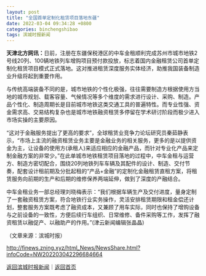 ```yaml
---
layout: post
title: "全国首单定制化租赁项目落地东疆"
date: 2022-03-04 09:34:28 +0800
categories: binchengshibao
tags: 滨城时报新闻
---
```

<p><strong>天津北方网讯：</strong>日前，注册在东疆保税港区的中车金租顺利完成苏州市城市地铁2号线20列、100辆地铁列车增购项目预付款投放，标志着国内金融租赁公司首单定制化租赁项目模式正式落地。这对推进租赁深度服务实体经济，助推我国装备制造业升级将起到重要作用。</p>
 <p>与传统高端装备不同的是，城市地铁的个性化极强，往往需要制造方根据使用方当地的城市规划、载客容量、气候情况等多个维度的需求进行设计、采购、制造。产品个性化、制造周期长是目前城市地铁这类交通工具的普遍特性。而专业性强、资金需求高、交易结构复杂也是城市地铁融资租赁多停留在学术研讨阶段而极少进入市场实操的主要原因。</p>
 <p>“这对于金融服务提出了更高的要求”，全球租赁业竞争力论坛研究员秦茹静表示，“市场上主流的融资租赁业务主要是金融业务的相关服务，更多的是以提供资金为主，让设备的使用方(承租人)来适应相应的金融产品，而针对专业化产品来定制金融方案的非常少。”在此单城市地铁租赁项目落地的过程中，中车金租与运营方、制造方密切配合，围绕20列地铁列车车辆及其配件的设计、制造、交付节奏，配套设计租前期及分批起租的“产品+金融”的定制化金融租赁直租方案，将租赁服务向前期的生产和后期的维修保养两端延伸，做到了深度的产融结合。</p>
 <p>中车金租业务一部总经理刘晓梅表示：“我们根据车辆生产及交付进度，量身定制了一套融资租赁方案，符合地铁行业实务操作，灵活安排租赁期限和租金偿还计划，整套服务方案既考虑了融资成本，又兼顾了用车实际，同时也保持了增购设备与之前设备的一致性，方便后续行车组织、日常维修、备件采购等工作，发挥了融资租赁以融促产、以融助产的作用。”(津云新闻编辑张晶晶)</p><p class="em_media">（文章来源：滨城时报）</p>

<http://finews.zning.xyz/html_News/NewsShare.html?infoCode=NW202203042296684664>

[返回滨城时报新闻](//finews.withounder.com/category/binchengshibao.html)｜[返回首页](//finews.withounder.com/)